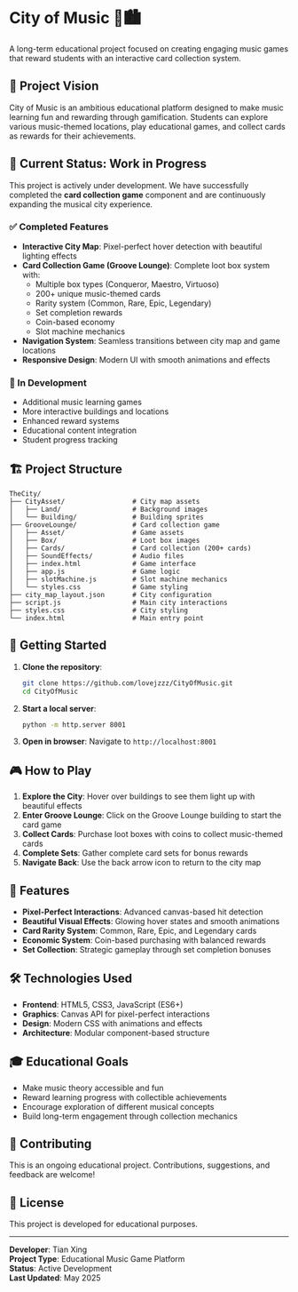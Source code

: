# City of Music 🎵🏙️

A long-term educational project focused on creating engaging music games that reward students with an interactive card collection system.

## 🎯 Project Vision

City of Music is an ambitious educational platform designed to make music learning fun and rewarding through gamification. Students can explore various music-themed locations, play educational games, and collect cards as rewards for their achievements.

## 🚧 Current Status: Work in Progress

This project is actively under development. We have successfully completed the **card collection game** component and are continuously expanding the musical city experience.

### ✅ Completed Features

- **Interactive City Map**: Pixel-perfect hover detection with beautiful lighting effects
- **Card Collection Game (Groove Lounge)**: Complete loot box system with:
  - Multiple box types (Conqueror, Maestro, Virtuoso)
  - 200+ unique music-themed cards
  - Rarity system (Common, Rare, Epic, Legendary)
  - Set completion rewards
  - Coin-based economy
  - Slot machine mechanics
- **Navigation System**: Seamless transitions between city map and game locations
- **Responsive Design**: Modern UI with smooth animations and effects

### 🔄 In Development

- Additional music learning games
- More interactive buildings and locations
- Enhanced reward systems
- Educational content integration
- Student progress tracking

## 🏗️ Project Structure

```
TheCity/
├── CityAsset/                 # City map assets
│   ├── Land/                  # Background images
│   └── Building/              # Building sprites
├── GrooveLounge/              # Card collection game
│   ├── Asset/                 # Game assets
│   ├── Box/                   # Loot box images
│   ├── Cards/                 # Card collection (200+ cards)
│   ├── SoundEffects/          # Audio files
│   ├── index.html             # Game interface
│   ├── app.js                 # Game logic
│   ├── slotMachine.js         # Slot machine mechanics
│   └── styles.css             # Game styling
├── city_map_layout.json       # City configuration
├── script.js                  # Main city interactions
├── styles.css                 # City styling
└── index.html                 # Main entry point
```

## 🚀 Getting Started

1. **Clone the repository**:
   ```bash
   git clone https://github.com/lovejzzz/CityOfMusic.git
   cd CityOfMusic
   ```

2. **Start a local server**:
   ```bash
   python -m http.server 8001
   ```

3. **Open in browser**:
   Navigate to `http://localhost:8001`

## 🎮 How to Play

1. **Explore the City**: Hover over buildings to see them light up with beautiful effects
2. **Enter Groove Lounge**: Click on the Groove Lounge building to start the card game
3. **Collect Cards**: Purchase loot boxes with coins to collect music-themed cards
4. **Complete Sets**: Gather complete card sets for bonus rewards
5. **Navigate Back**: Use the back arrow icon to return to the city map

## 🎨 Features

- **Pixel-Perfect Interactions**: Advanced canvas-based hit detection
- **Beautiful Visual Effects**: Glowing hover states and smooth animations
- **Card Rarity System**: Common, Rare, Epic, and Legendary cards
- **Economic System**: Coin-based purchasing with balanced rewards
- **Set Collection**: Strategic gameplay through set completion bonuses

## 🛠️ Technologies Used

- **Frontend**: HTML5, CSS3, JavaScript (ES6+)
- **Graphics**: Canvas API for pixel-perfect interactions
- **Design**: Modern CSS with animations and effects
- **Architecture**: Modular component-based structure

## 🎓 Educational Goals

- Make music theory accessible and fun
- Reward learning progress with collectible achievements
- Encourage exploration of different musical concepts
- Build long-term engagement through collection mechanics

## 🤝 Contributing

This is an ongoing educational project. Contributions, suggestions, and feedback are welcome!

## 📝 License

This project is developed for educational purposes.

---

**Developer**: Tian Xing  
**Project Type**: Educational Music Game Platform  
**Status**: Active Development  
**Last Updated**: May 2025
